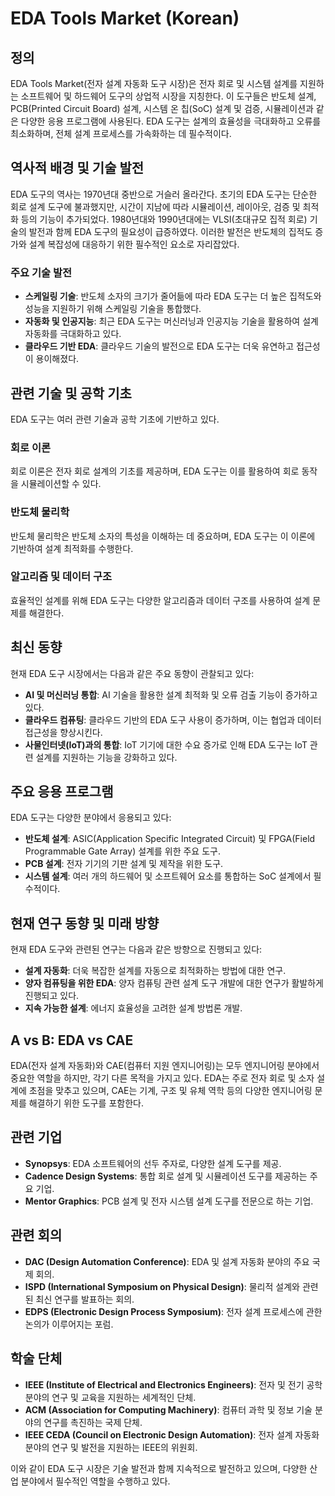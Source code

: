 # EDA Tools Market (Korean)

## 정의
EDA Tools Market(전자 설계 자동화 도구 시장)은 전자 회로 및 시스템 설계를 지원하는 소프트웨어 및 하드웨어 도구의 상업적 시장을 지칭한다. 이 도구들은 반도체 설계, PCB(Printed Circuit Board) 설계, 시스템 온 칩(SoC) 설계 및 검증, 시뮬레이션과 같은 다양한 응용 프로그램에 사용된다. EDA 도구는 설계의 효율성을 극대화하고 오류를 최소화하며, 전체 설계 프로세스를 가속화하는 데 필수적이다.

## 역사적 배경 및 기술 발전
EDA 도구의 역사는 1970년대 중반으로 거슬러 올라간다. 초기의 EDA 도구는 단순한 회로 설계 도구에 불과했지만, 시간이 지남에 따라 시뮬레이션, 레이아웃, 검증 및 최적화 등의 기능이 추가되었다. 1980년대와 1990년대에는 VLSI(초대규모 집적 회로) 기술의 발전과 함께 EDA 도구의 필요성이 급증하였다. 이러한 발전은 반도체의 집적도 증가와 설계 복잡성에 대응하기 위한 필수적인 요소로 자리잡았다.

### 주요 기술 발전
- **스케일링 기술**: 반도체 소자의 크기가 줄어듦에 따라 EDA 도구는 더 높은 집적도와 성능을 지원하기 위해 스케일링 기술을 통합했다.
- **자동화 및 인공지능**: 최근 EDA 도구는 머신러닝과 인공지능 기술을 활용하여 설계 자동화를 극대화하고 있다.
- **클라우드 기반 EDA**: 클라우드 기술의 발전으로 EDA 도구는 더욱 유연하고 접근성이 용이해졌다.

## 관련 기술 및 공학 기초
EDA 도구는 여러 관련 기술과 공학 기초에 기반하고 있다. 

### 회로 이론
회로 이론은 전자 회로 설계의 기초를 제공하며, EDA 도구는 이를 활용하여 회로 동작을 시뮬레이션할 수 있다.

### 반도체 물리학
반도체 물리학은 반도체 소자의 특성을 이해하는 데 중요하며, EDA 도구는 이 이론에 기반하여 설계 최적화를 수행한다.

### 알고리즘 및 데이터 구조
효율적인 설계를 위해 EDA 도구는 다양한 알고리즘과 데이터 구조를 사용하여 설계 문제를 해결한다.

## 최신 동향
현재 EDA 도구 시장에서는 다음과 같은 주요 동향이 관찰되고 있다:
- **AI 및 머신러닝 통합**: AI 기술을 활용한 설계 최적화 및 오류 검출 기능이 증가하고 있다.
- **클라우드 컴퓨팅**: 클라우드 기반의 EDA 도구 사용이 증가하며, 이는 협업과 데이터 접근성을 향상시킨다.
- **사물인터넷(IoT)과의 통합**: IoT 기기에 대한 수요 증가로 인해 EDA 도구는 IoT 관련 설계를 지원하는 기능을 강화하고 있다.

## 주요 응용 프로그램
EDA 도구는 다양한 분야에서 응용되고 있다:
- **반도체 설계**: ASIC(Application Specific Integrated Circuit) 및 FPGA(Field Programmable Gate Array) 설계를 위한 주요 도구.
- **PCB 설계**: 전자 기기의 기판 설계 및 제작을 위한 도구.
- **시스템 설계**: 여러 개의 하드웨어 및 소프트웨어 요소를 통합하는 SoC 설계에서 필수적이다.

## 현재 연구 동향 및 미래 방향
현재 EDA 도구와 관련된 연구는 다음과 같은 방향으로 진행되고 있다:
- **설계 자동화**: 더욱 복잡한 설계를 자동으로 최적화하는 방법에 대한 연구.
- **양자 컴퓨팅을 위한 EDA**: 양자 컴퓨팅 관련 설계 도구 개발에 대한 연구가 활발하게 진행되고 있다.
- **지속 가능한 설계**: 에너지 효율성을 고려한 설계 방법론 개발.

## A vs B: EDA vs CAE
EDA(전자 설계 자동화)와 CAE(컴퓨터 지원 엔지니어링)는 모두 엔지니어링 분야에서 중요한 역할을 하지만, 각기 다른 목적을 가지고 있다. EDA는 주로 전자 회로 및 소자 설계에 초점을 맞추고 있으며, CAE는 기계, 구조 및 유체 역학 등의 다양한 엔지니어링 문제를 해결하기 위한 도구를 포함한다. 

## 관련 기업
- **Synopsys**: EDA 소프트웨어의 선두 주자로, 다양한 설계 도구를 제공.
- **Cadence Design Systems**: 통합 회로 설계 및 시뮬레이션 도구를 제공하는 주요 기업.
- **Mentor Graphics**: PCB 설계 및 전자 시스템 설계 도구를 전문으로 하는 기업.

## 관련 회의
- **DAC (Design Automation Conference)**: EDA 및 설계 자동화 분야의 주요 국제 회의.
- **ISPD (International Symposium on Physical Design)**: 물리적 설계와 관련된 최신 연구를 발표하는 회의.
- **EDPS (Electronic Design Process Symposium)**: 전자 설계 프로세스에 관한 논의가 이루어지는 포럼.

## 학술 단체
- **IEEE (Institute of Electrical and Electronics Engineers)**: 전자 및 전기 공학 분야의 연구 및 교육을 지원하는 세계적인 단체.
- **ACM (Association for Computing Machinery)**: 컴퓨터 과학 및 정보 기술 분야의 연구를 촉진하는 국제 단체.
- **IEEE CEDA (Council on Electronic Design Automation)**: 전자 설계 자동화 분야의 연구 및 발전을 지원하는 IEEE의 위원회. 

이와 같이 EDA 도구 시장은 기술 발전과 함께 지속적으로 발전하고 있으며, 다양한 산업 분야에서 필수적인 역할을 수행하고 있다.